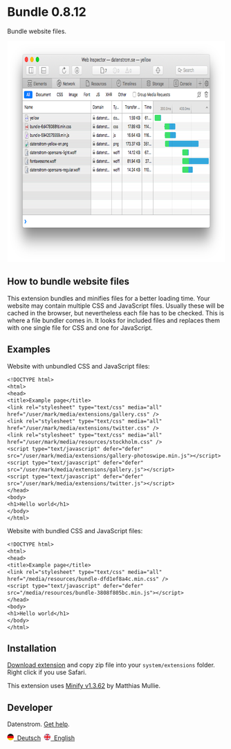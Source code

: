 Bundle 0.8.12
=============
Bundle website files.

<p align="center"><img src="bundle-screenshot.png?raw=true" width="795" height="512" alt="Screenshot"></p>

## How to bundle website files

This extension bundles and minifies files for a better loading time. Your website may contain multiple CSS and JavaScript files. Usually these will be cached in the browser, but nevertheless each file has to be checked. This is where a file bundler comes in. It looks for included files and replaces them with one single file for CSS and one for JavaScript.

## Examples

Website with unbundled CSS and JavaScript files:

```
<!DOCTYPE html>
<html>
<head>
<title>Example page</title>
<link rel="stylesheet" type="text/css" media="all" href="/user/mark/media/extensions/gallery.css" />
<link rel="stylesheet" type="text/css" media="all" href="/user/mark/media/extensions/twitter.css" />
<link rel="stylesheet" type="text/css" media="all" href="/user/mark/media/resources/stockholm.css" />
<script type="text/javascript" defer="defer" src="/user/mark/media/extensions/gallery-photoswipe.min.js"></script>
<script type="text/javascript" defer="defer" src="/user/mark/media/extensions/gallery.js"></script>
<script type="text/javascript" defer="defer" src="/user/mark/media/extensions/twitter.js"></script>
</head>
<body>
<h1>Hello world</h1>
</body>
</html>
```

Website with bundled CSS and JavaScript files:

```
<!DOCTYPE html>
<html>
<head>
<title>Example page</title>
<link rel="stylesheet" type="text/css" media="all" href="/media/resources/bundle-dfd1ef8a4c.min.css" />
<script type="text/javascript" defer="defer" src="/media/resources/bundle-3808f805bc.min.js"></script>
</head>
<body>
<h1>Hello world</h1>
</body>
</html>
```

## Installation

[Download extension](https://github.com/datenstrom/yellow-extensions/raw/master/zip/bundle.zip) and copy zip file into your `system/extensions` folder. Right click if you use Safari.

This extension uses [Minify v1.3.62](https://github.com/matthiasmullie/minify) by Matthias Mullie.

## Developer

Datenstrom. [Get help](https://datenstrom.se/yellow/help/).

<p>
<a href="README-de.md"><img src="https://raw.githubusercontent.com/datenstrom/yellow-extensions/master/features/help/language-de.png" width="15" height="15" alt="Deutsch">&nbsp; Deutsch</a>&nbsp;
<a href="README.md"><img src="https://raw.githubusercontent.com/datenstrom/yellow-extensions/master/features/help/language-en.png" width="15" height="15" alt="English">&nbsp; English</a>&nbsp;
</p>
